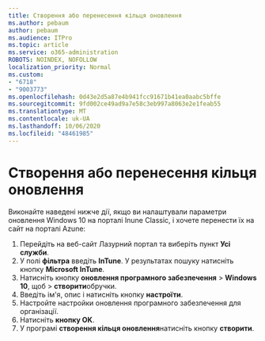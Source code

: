 ```yaml
---
title: Створення або перенесення кільця оновлення
ms.author: pebaum
author: pebaum
ms.audience: ITPro
ms.topic: article
ms.service: o365-administration
ROBOTS: NOINDEX, NOFOLLOW
localization_priority: Normal
ms.custom:
- "6718"
- "9003773"
ms.openlocfilehash: 0d43e2d5a87e4b941fcc91671b41ea0aabc5bffe
ms.sourcegitcommit: 9fd002ce49ad9a7e58c3eb997a8063e2e1feab55
ms.translationtype: MT
ms.contentlocale: uk-UA
ms.lasthandoff: 10/06/2020
ms.locfileid: "48461985"
---
```

# <a name="how-to-create-or-migrate-update-rings"></a>Створення або перенесення кільця оновлення

Виконайте наведені нижче дії, якщо ви налаштували параметри оновлення Windows 10 на порталі Inune Classic, і хочете перенести їх на сайт на порталі Azune:

1. Перейдіть на веб-сайт Лазурний портал та виберіть пункт **Усі служби**.
2. У полі **фільтра** введіть **InTune**. У результатах пошуку натисніть кнопку **Microsoft InTune**.
3. Натисніть кнопку **оновлення програмного забезпечення**  >  **Windows 10**, щоб  >  **створити**обручки.
4. Введіть ім'я, опис і натисніть кнопку **настроїти**.
5. Настройте настройки оновлення програмного забезпечення для організації.
6. Натисніть **кнопку OK**.
7. У програмі **створення кільця оновлення**натисніть кнопку **створити**.
